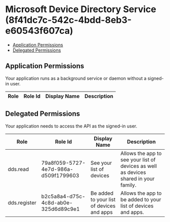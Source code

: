 # Microsoft Device Directory Service (8f41dc7c-542c-4bdd-8eb3-e60543f607ca)
- [Application Permissions](#application-permissions)
- [Delegated Permissions](#delegated-permissions)

## Application Permissions
Your application runs as a background service or daemon without a signed-in user.

| Role | Role Id | Display Name | Description |
|---|---|---|---|

## Delegated Permissions
Your application needs to access the API as the signed-in user. 

| Role | Role Id | Display Name | Description |
|---|---|---|---|
| dds.read | 79a8f059-5727-4e7d-986a-d509f1799603 | See your list of devices | Allows the app to see your list of devices as well as devices shared in your family. |
| dds.register | b2c5a8a4-d75c-4c8d-ab0e-325d6d89c9e1 | Be added to your list of devices and apps | Allows the app to be added to your list of devices and apps. |

